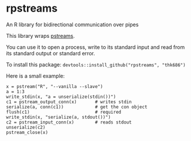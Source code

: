 # rpstreams
An R library for bidirectional communication over pipes

This library wraps [pstreams](http://pstreams.sourceforge.net/).

You can use it to open a process, write to its standard input
and read from its standard output or standard error.

To install this package: `devtools::install_github("rpstreams", "thk686")`

Here is a small example:
```
x = pstream("R", "--vanilla --slave")
a = 1:3
write_stdin(x, "a = unserialize(stdin())")
c1 = pstream_output_conn(x)       # writes stdin
serialize(a, conn(c1))            # get the con object
flush(c1)                         # required
write_stdin(x, "serialize(a, stdout())")
c2 = pstream_input_conn(x)        # reads stdout
unserialize(c2)
pstream_close(x)
```
